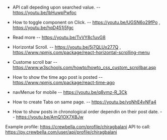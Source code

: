 - API call depeding upon searched value. -- https://youtu.be/lbHuwpPwfoc

- How to toggle component on Click. -- https://youtu.be/UGSN6o29fPo , https://youtu.be/hqD451j5fgc

- Read more -- https://youtu.be/TvVY8c1uvG8

- Horizontal Scroll. -- https://youtu.be/5j7QLUx277Q , https://www.npmjs.com/package/react-horizontal-scrolling-menu

- Custome scroll bar -- https://www.w3schools.com/howto/howto_css_custom_scrollbar.asp

- How to show the time ago post is posted -- https://www.npmjs.com/package/react-time-ago

- navMenue for mobile -- https://youtu.be/q8vmz-R_3Ck

- How to create Tabs on same page. -- https://youtu.be/voNhE4vNFa4

- How to show posts in chronological order dependin on their post date. -- https://youtu.be/AmQ1OX7XBJw

Example profile: https://crewbella.com/profile/chiragbalani
API to call: https://py.crewbella.com/user/api/profile/chiragbalani
